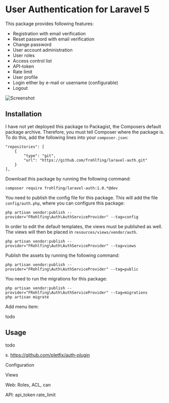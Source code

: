 # User Authentication for Laravel 5

This package provides following features: 
 - Registration with email verification
 - Reset password with email verification
 - Change password
 - User account administration
 - User roles
 - Access control list
 - API-token
 - Rate limit
 - User profile
 - Login either by e-mail or username (configurable)
 - Logout

![Screenshot](https://raw.githubusercontent.com/frohlfing/app/master/resources/docs/screenshot-auth.png)     

## Installation
    
I have not yet deployed this package to Packagist, the Composers default package archive. Therefore, you must tell 
Composer where the package is. To do this, add the following lines into your `composer.json`:

    "repositories": [
        {
            "type": "git",
            "url": "https://github.com/frohlfing/laravel-auth.git"
        }
    ],

Download this package by running the following command:

    composer require frohlfing/laravel-auth:1.0.*@dev

You need to publish the config file for this package. This will add the file `config/auth.php`, where you can configure 
this package:

    php artisan vendor:publish --provider="FRohlfing\Auth\AuthServiceProvider" --tag=config

In order to edit the default templates, the views must be published as well. The views will then be placed in 
`resources/views/vendor/auth`.

    php artisan vendor:publish --provider="FRohlfing\Auth\AuthServiceProvider" --tag=views

Publish the assets by running the following command:

    php artisan vendor:publish --provider="FRohlfing\Auth\AuthServiceProvider" --tag=public
    
You need to run the migrations for this package:

    php artisan vendor:publish --provider="FRohlfing\Auth\AuthServiceProvider" --tag=migrations
    php artisan migrate
    
Add menu item:    

todo
    
## Usage

todo

s. https://github.com/pletfix/auth-plugin

Configuration

Views

Web:
Roles, ACL, can

API:
api_token
rate_limit

